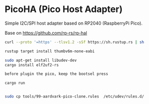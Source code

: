 # PicoHA (Pico Host Adapter)

Simple I2C/SPI host adapter based on RP2040 (RaspberryPi Pico).




Base on
https://github.com/rp-rs/rp-hal


```bash
curl --proto '=https' --tlsv1.2 -sSf https://sh.rustup.rs | sh

rustup target install thumbv6m-none-eabi

sudo apt-get install libudev-dev
cargo install elf2uf2-rs

before plugin the pico, keep the bootsel press

cargo run 
```



```bash

sudo cp tools/99-aardvark-pico-clone.rules  /etc/udev/rules.d/
```



